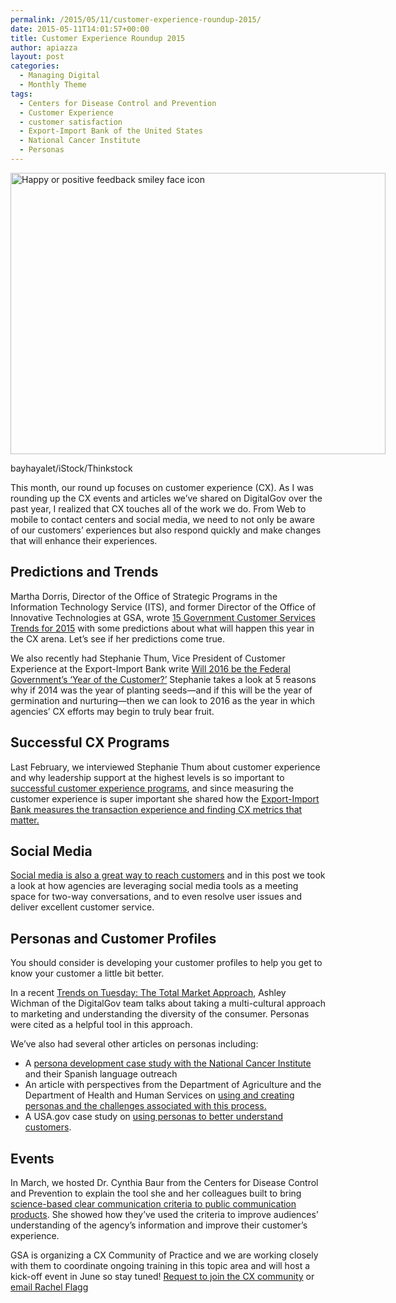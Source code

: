 ```yaml
---
permalink: /2015/05/11/customer-experience-roundup-2015/
date: 2015-05-11T14:01:57+00:00
title: Customer Experience Roundup 2015
author: apiazza
layout: post
categories:
  - Managing Digital
  - Monthly Theme
tags:
  - Centers for Disease Control and Prevention
  - Customer Experience
  - customer satisfaction
  - Export-Import Bank of the United States
  - National Cancer Institute
  - Personas
---
```


<div id="attachment_202052" style="width: 610px" class="wp-caption aligncenter">
  <img class="size-full wp-image-202052" src="https://s3.amazonaws.com/sitesusa/wp-content/uploads/sites/212/2014/09/600-x-450-Positive-Feedback-Simile-face-icon-bayhayalet-iStock-Thinkstock-478052387.jpg" alt="Happy or positive feedback smiley face icon" width="600" height="450" />
  
  <p class="wp-caption-text">
    bayhayalet/iStock/Thinkstock
  </p>
</div>

This month, our round up focuses on customer experience (CX). As I was rounding up the CX events and articles we’ve shared on DigitalGov over the past year, I realized that CX touches all of the work we do. From Web to mobile to contact centers and social media, we need to not only be aware of our customers’ experiences but also respond quickly and make changes that will enhance their experiences.

## Predictions and Trends

Martha Dorris, Director of the Office of Strategic Programs in the Information Technology Service (ITS), and former Director of the Office of Innovative Technologies at GSA, wrote [15 Government Customer Services Trends for 2015](https://www.digitalgov.gov/2015/01/12/15-government-customer-service-trends-for-2015/ "15 Government Customer Service Trends for 2015") with some predictions about what will happen this year in the CX arena. Let’s see if her predictions come true.

We also recently had Stephanie Thum, Vice President of Customer Experience at the Export-Import Bank write [Will 2016 be the Federal Government’s ‘Year of the Customer?’](https://www.digitalgov.gov/2014/12/01/will-2016-be-the-federal-governments-year-of-the-customer/ "Will 2016 Be the Federal Government’s ‘Year of the Customer?’") Stephanie takes a look at 5 reasons why if 2014 was the year of planting seeds—and if this will be the year of germination and nurturing—then we can look to 2016 as the year in which agencies’ CX efforts may begin to truly bear fruit.

## Successful CX Programs

Last February, we interviewed Stephanie Thum about customer experience and why leadership support at the highest levels is so important to [successful customer experience programs](https://www.digitalgov.gov/2014/02/21/customer-experience-video-blog-stephanie-thum-export-import-bank/ "Customer Experience Video Blog: Stephanie Thum, Export-Import Bank"), and since measuring the customer experience is super important she shared how the [Export-Import Bank measures the transaction experience and finding CX metrics that matter.](https://www.digitalgov.gov/2014/06/16/government-cx-where-do-you-find-the-right-foundational-metrics/ "Government CX:  Where Do You Find the Right Foundational Metrics?")

## Social Media

 [Social media is also a great way to reach customers](https://www.digitalgov.gov/2015/04/24/meeting-customer-needs-through-social-media/ "Meeting Customer Needs Through Social Media") and in this post we took a look at how agencies are leveraging social media tools as a meeting space for two-way conversations, and to even resolve user issues and deliver excellent customer service.

## Personas and Customer Profiles

You should consider is developing your customer profiles to help you get to know your customer a little bit better.

In a recent [Trends on Tuesday: The Total Market Approach](https://www.digitalgov.gov/2015/04/21/trends-on-tuesday-the-total-market-approach/ "Trends on Tuesday: The Total Market  Approach"), Ashley Wichman of the DigitalGov team talks about taking a multi-cultural approach to marketing and understanding the diversity of the consumer. Personas were cited as a helpful tool in this approach.

We’ve also had several other articles on personas including:

  * A [persona development case study with the National Cancer Institute](https://www.digitalgov.gov/2015/03/02/persona-development-case-study-nci-and-spanish-language-outreach/ "Persona Development Case Study: NCI and Spanish Language Outreach") and their Spanish language outreach
  * An article with perspectives from the Department of Agriculture and the Department of Health and Human Services on [using and creating personas and the challenges associated with this process.](https://www.digitalgov.gov/2015/02/02/agency-perspectives-on-personas-use-development-and-challenges/ "Agency Perspectives on Personas (Use, Development and Challenges)")
  * A USA.gov case study on [using personas to better understand customers](https://www.digitalgov.gov/2015/04/06/using-personas-to-better-understand-customers-usa-gov-case-study/ "Using Personas to Better Understand Customers: USA.gov Case Study").

## Events

In March, we hosted Dr. Cynthia Baur from the Centers for Disease Control and Prevention to explain the tool she and her colleagues built to bring [science-based clear communication criteria to public communication products](https://www.youtube.com/watch?v=HdHAAaCNirk&feature=youtube_gdata). She showed how they’ve used the criteria to improve audiences’ understanding of the agency’s information and improve their customer&#8217;s experience.

GSA is organizing a CX Community of Practice and we are working closely with them to coordinate ongoing training in this topic area and will host a kick-off event in June so stay tuned! [Request to join the CX community](https://docs.google.com/a/gsa.gov/forms/d/1hzJbZChUg2TRLi_MiC4nAbB-HKUOerBF2kL0qO38fPo/viewform) or [email Rachel Flagg](mailto:%20Rachel.Flagg@gsa.gov)